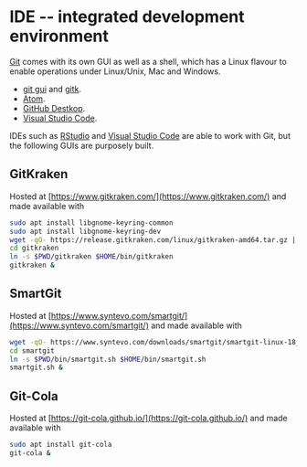 # IDE -- integrated development environment

[Git](https://git-scm.com/) comes with its own GUI as well as a shell, which has a Linux flavour to enable operations under Linux/Unix, Mac and Windows.

* [git gui](https://git-scm.com/docs/git-gui) and [gitk](https://git-scm.com/docs/gitk).
* [Atom](https://atom.io/).
* [GitHub Destkop](https://desktop.github.com/).
* [Visual Studio Code](https://code.visualstudio.com/).

IDEs such as [RStudio](https://www.rstudio.com/) and [Visual Studio Code](https://code.visualstudio.com/) are able to work with Git, but the following GUIs are purposely built.

## GitKraken

Hosted at [https://www.gitkraken.com/](https://www.gitkraken.com/) and made available with
```bash
sudo apt install libgnome-keyring-common
sudo apt install libgnome-keyring-dev
wget -qO- https://release.gitkraken.com/linux/gitkraken-amd64.tar.gz | tar fvxz -
cd gitkraken
ln -s $PWD/gitkraken $HOME/bin/gitkraken
gitkraken &

```

## SmartGit

Hosted at [https://www.syntevo.com/smartgit/](https://www.syntevo.com/smartgit/) and made available with
```bash
wget -qO- https://www.syntevo.com/downloads/smartgit/smartgit-linux-18_1_4.tar.gz | tar fvxz -
cd smartgit
ln -s $PWD/bin/smartgit.sh $HOME/bin/smartgit.sh
smartgit.sh &
```

## Git-Cola

Hosted at [https://git-cola.github.io/](https://git-cola.github.io/) and made available with
```bash
sudo apt install git-cola
git-cola &
```
